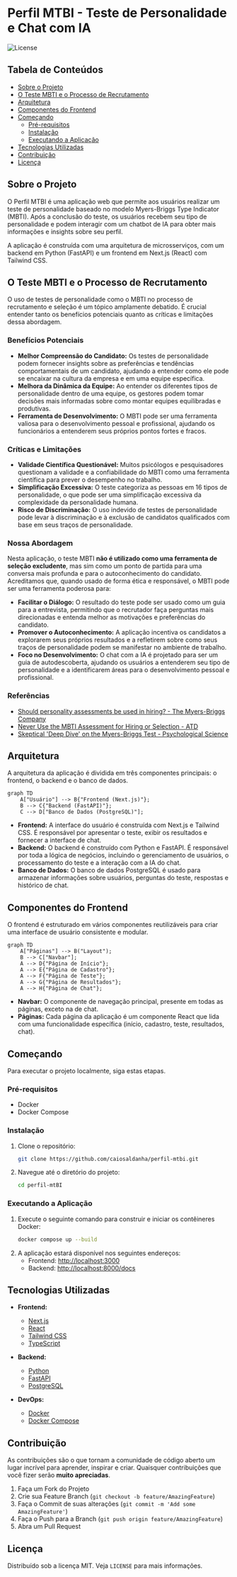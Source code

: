 # Perfil MTBI - Teste de Personalidade e Chat com IA

![License](https://img.shields.io/badge/license-MIT-blue.svg)

## Tabela de Conteúdos

- [Sobre o Projeto](#sobre-o-projeto)
- [O Teste MBTI e o Processo de Recrutamento](#o-teste-mbti-e-o-processo-de-recrutamento)
- [Arquitetura](#arquitetura)
- [Componentes do Frontend](#componentes-do-frontend)
- [Começando](#começando)
  - [Pré-requisitos](#pré-requisitos)
  - [Instalação](#instalação)
  - [Executando a Aplicação](#executando-a-aplicação)
- [Tecnologias Utilizadas](#tecnologias-utilizadas)
- [Contribuição](#contribuição)
- [Licença](#licença)

## Sobre o Projeto

O Perfil MTBI é uma aplicação web que permite aos usuários realizar um teste de personalidade baseado no modelo Myers-Briggs Type Indicator (MBTI). Após a conclusão do teste, os usuários recebem seu tipo de personalidade e podem interagir com um chatbot de IA para obter mais informações e insights sobre seu perfil.

A aplicação é construída com uma arquitetura de microsserviços, com um backend em Python (FastAPI) e um frontend em Next.js (React) com Tailwind CSS.

## O Teste MBTI e o Processo de Recrutamento

O uso de testes de personalidade como o MBTI no processo de recrutamento e seleção é um tópico amplamente debatido. É crucial entender tanto os benefícios potenciais quanto as críticas e limitações dessa abordagem.

### Benefícios Potenciais

- **Melhor Compreensão do Candidato:** Os testes de personalidade podem fornecer insights sobre as preferências e tendências comportamentais de um candidato, ajudando a entender como ele pode se encaixar na cultura da empresa e em uma equipe específica.
- **Melhora da Dinâmica da Equipe:** Ao entender os diferentes tipos de personalidade dentro de uma equipe, os gestores podem tomar decisões mais informadas sobre como montar equipes equilibradas e produtivas.
- **Ferramenta de Desenvolvimento:** O MBTI pode ser uma ferramenta valiosa para o desenvolvimento pessoal e profissional, ajudando os funcionários a entenderem seus próprios pontos fortes e fracos.

### Críticas e Limitações

- **Validade Científica Questionável:** Muitos psicólogos e pesquisadores questionam a validade e a confiabilidade do MBTI como uma ferramenta científica para prever o desempenho no trabalho.
- **Simplificação Excessiva:** O teste categoriza as pessoas em 16 tipos de personalidade, o que pode ser uma simplificação excessiva da complexidade da personalidade humana.
- **Risco de Discriminação:** O uso indevido de testes de personalidade pode levar à discriminação e à exclusão de candidatos qualificados com base em seus traços de personalidade.

### Nossa Abordagem

Nesta aplicação, o teste MBTI **não é utilizado como uma ferramenta de seleção excludente**, mas sim como um ponto de partida para uma conversa mais profunda e para o autoconhecimento do candidato. Acreditamos que, quando usado de forma ética e responsável, o MBTI pode ser uma ferramenta poderosa para:

- **Facilitar o Diálogo:** O resultado do teste pode ser usado como um guia para a entrevista, permitindo que o recrutador faça perguntas mais direcionadas e entenda melhor as motivações e preferências do candidato.
- **Promover o Autoconhecimento:** A aplicação incentiva os candidatos a explorarem seus próprios resultados e a refletirem sobre como seus traços de personalidade podem se manifestar no ambiente de trabalho.
- **Foco no Desenvolvimento:** O chat com a IA é projetado para ser um guia de autodescoberta, ajudando os usuários a entenderem seu tipo de personalidade e a identificarem áreas para o desenvolvimento pessoal e profissional.

### Referências

- [Should personality assessments be used in hiring? - The Myers-Briggs Company](https://www.themyersbriggs.com/en-US/Access-Resources/Articles/2023/November/Should-personality-assessments-be-used-in-hiring)
- [Never Use the MBTI Assessment for Hiring or Selection - ATD](https://www.td.org/content/atd-blog/never-use-the-mbti-assessment-for-hiring-or-selection)
- [Skeptical 'Deep Dive' on the Myers-Briggs Test - Psychological Science](https://www.psychologicalscience.org/news/releases/2021-utc-myers-briggs.html)

## Arquitetura

A arquitetura da aplicação é dividida em três componentes principais: o frontend, o backend e o banco de dados.

```mermaid
graph TD
    A["Usuário"] --> B{"Frontend (Next.js)"};
    B --> C{"Backend (FastAPI)"};
    C --> D["Banco de Dados (PostgreSQL)"];
```

- **Frontend:** A interface do usuário é construída com Next.js e Tailwind CSS. É responsável por apresentar o teste, exibir os resultados e fornecer a interface de chat.
- **Backend:** O backend é construído com Python e FastAPI. É responsável por toda a lógica de negócios, incluindo o gerenciamento de usuários, o processamento do teste e a interação com a IA do chat.
- **Banco de Dados:** O banco de dados PostgreSQL é usado para armazenar informações sobre usuários, perguntas do teste, respostas e histórico de chat.

## Componentes do Frontend

O frontend é estruturado em vários componentes reutilizáveis para criar uma interface de usuário consistente e modular.

```mermaid
graph TD
    A["Páginas"] --> B("Layout");
    B --> C["Navbar"];
    A --> D{"Página de Início"};
    A --> E{"Página de Cadastro"};
    A --> F{"Página de Teste"};
    A --> G{"Página de Resultados"};
    A --> H{"Página de Chat"};
```

- **Navbar:** O componente de navegação principal, presente em todas as páginas, exceto na de chat.
- **Páginas:** Cada página da aplicação é um componente React que lida com uma funcionalidade específica (início, cadastro, teste, resultados, chat).

## Começando

Para executar o projeto localmente, siga estas etapas.

### Pré-requisitos

- Docker
- Docker Compose

### Instalação

1. Clone o repositório:
   ```sh
   git clone https://github.com/caiosaldanha/perfil-mtbi.git
   ```
2. Navegue até o diretório do projeto:
   ```sh
   cd perfil-mtBI
   ```

### Executando a Aplicação

1. Execute o seguinte comando para construir e iniciar os contêineres Docker:
   ```sh
   docker compose up --build
   ```
2. A aplicação estará disponível nos seguintes endereços:
   - Frontend: [http://localhost:3000](http://localhost:3000)
   - Backend: [http://localhost:8000/docs](http://localhost:8000/docs)

## Tecnologias Utilizadas

- **Frontend:**
  - [Next.js](https://nextjs.org/)
  - [React](https://reactjs.org/)
  - [Tailwind CSS](https://tailwindcss.com/)
  - [TypeScript](https://www.typescriptlang.org/)

- **Backend:**
  - [Python](https://www.python.org/)
  - [FastAPI](https://fastapi.tiangolo.com/)
  - [PostgreSQL](https://www.postgresql.org/)

- **DevOps:**
  - [Docker](https://www.docker.com/)
  - [Docker Compose](https://docs.docker.com/compose/)

## Contribuição

As contribuições são o que tornam a comunidade de código aberto um lugar incrível para aprender, inspirar e criar. Quaisquer contribuições que você fizer serão **muito apreciadas**.

1. Faça um Fork do Projeto
2. Crie sua Feature Branch (`git checkout -b feature/AmazingFeature`)
3. Faça o Commit de suas alterações (`git commit -m 'Add some AmazingFeature'`)
4. Faça o Push para a Branch (`git push origin feature/AmazingFeature`)
5. Abra um Pull Request

## Licença

Distribuído sob a licença MIT. Veja `LICENSE` para mais informações.
